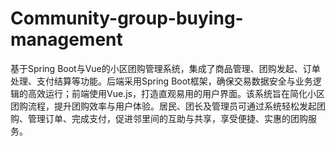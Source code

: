 # Community-group-buying-management
基于Spring Boot与Vue的小区团购管理系统，集成了商品管理、团购发起、订单处理、支付结算等功能。后端采用Spring Boot框架，确保交易数据安全与业务逻辑的高效运行；前端使用Vue.js，打造直观易用的用户界面。该系统旨在简化小区团购流程，提升团购效率与用户体验。居民、团长及管理员可通过系统轻松发起团购、管理订单、完成支付，促进邻里间的互助与共享，享受便捷、实惠的团购服务。
